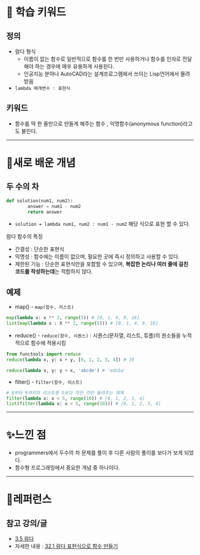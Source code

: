 # 🚀 학습 키워드

## 정의
- 람다 형식 
	- 이름이 없는 함수로 일반적으로 함수를 한 번만 사용하거나 함수를 인자로 전달해야 하는 경우에 매우 유용하게 사용된다.
	- 인공지능 분야나 AutoCAD라는 설계프로그램에서 쓰이는 Lisp언어에서 물려받음
- `lambda 매개변수 : 표현식`

## 키워드 
- 함수를 딱 한 줄만으로 만들게 해주는 함수 , 익명함수(anonymous function)라고도 불린다.

---

# 📝새로 배운 개념

## 두 수의 차
```python
def solution(num1, num2):
        answer = num1 - num2
        return answer
```
- `solution = lambda num1, num2 : num1 - num2` 해당 식으로 표현 할 수 있다.

람다 함수의 특징
- 간결성 : 단순한 표현식
- 익명성 : 함수에는 이름이 없으며, 필요한 곳에 즉시 정의하고 사용할 수 있다.
- 제한된 기능 : 단순한 표현식만을 포함할 수 있으며, **복잡한 논리나 여러 줄에 걸친 코드를 작성하는데**는 적합하지 않다.

## 예제
- map() - `map(함수, 리스트)`
```python
map(lambda x: x ** 2, range(5)) # [0, 1, 4, 9, 16]
list(map(lambda x : X ** 2, range(5))) # [0, 1, 4, 9, 16]
```

- reduce() - `reduce(함수, 시퀀스)` : 시퀀스(문자열, 리스트, 튜플)의 원소들을 누적적으로 함수에 적용시킴
```python
from functools import reduce
reduce(lambda x, y: x + y, [0, 1, 2, 3, 4]) # 10

reduce(lambda x, y: y + x, 'abcde') # 'edcba' 
```

- filter() - `filter(함수, 리스트)` 
```python
# 0부터 9까지의 리스트중 5보다 작은 것만 돌려주는 예제
filter(lambda x: x < 5, range(10)) # [0, 1, 2, 3, 4]
list(filter(lambda x: x < 5, range(10))) # [0, 1, 2, 3, 4]
```

---

# ✨느낀 점
- programmers에서 두수의 차 문제를 풀이 후 다른 사람의 풀이를 보다가 보게 되었다.
- 함수형 프로그래밍에서 중요한 개념 중 하나이다.

---

# 🔗레퍼런스

## 참고 강의/글

- [3.5 람다](https://wikidocs.net/64)
- 자세한 내용 : [32.1 람다 표현식으로 함수 만들기](https://dojang.io/mod/page/view.php?id=2359)
